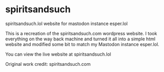 # spiritsandsuch

spiritsandsuch.lol website for mastodon instance esper.lol

This is a recreation of the spiritsandsuch.com wordpress website. I took everything on the way back machine and turned it all into
a simple html website and modified some bit to match my Mastodon instance esper.lol.

You can view the live website at spiritsandsuch.lol

Original work credit: spiritsandsuch.com
